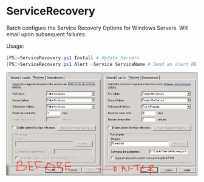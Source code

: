 ServiceRecovery
===============

Batch configure the Service Recovery Options for Windows Servers. Will email upon subsequent failures.

Usage:

```powershell
[PS]>ServiceRecovery.ps1 Install # Update Servers
[PS]>ServiceRecovery.ps1 Alert -Service ServiceName # Send an alert RE: ServiceName
```
![Before and After](BeforeAfter.PNG "Before and After")
